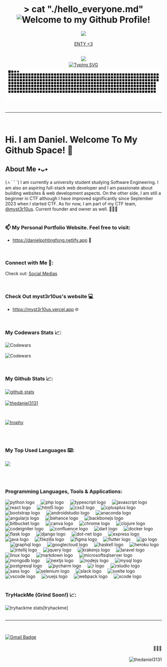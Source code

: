 <!-- <h1 align="center"> > cat "./hello_everyone.md"👋 </h1> -->
<h1 align="center"> > cat "./hello_everyone.md" <img src='https://media.tenor.com/nebZyl8oN7IAAAAi/wave-hello.gif' width="30" alt="Welcome to my Github Profile!"/> </h1>

<p align="center">
  <img src="https://i.imgur.com/LTVh5Fd.gif"/>
  <p align="center"><a href="https://azurlane.koumakan.jp/wiki/Enterprise">ENTY <3</a></p>
</p>

<br>

<div align="center">
  <img src="https://media.giphy.com/media/jdPMeyv9rn0hZHh8n9/giphy.gif"/><br>
  <a href="https://git.io/typing-svg"><img src="https://readme-typing-svg.demolab.com?font=Poppins&weight=600&size=24&duration=1999&pause=1000&center=true&vCenter=true&random=false&width=435&lines=Coding+Life" alt="Typing SVG" /></a>
  <picture>
      <source media="(prefers-color-scheme: dark)" srcset="https://raw.githubusercontent.com/TheDaniel3131/TheDaniel3131/output/github-contribution-grid-snake-dark.svg">
      <source media="(prefers-color-scheme: light)" srcset="https://raw.githubusercontent.com/TheDaniel3131/TheDaniel3131/output/github-contribution-grid-snake.svg">
      <img alt="Snake Eats My Contributions!" src="https://raw.githubusercontent.com/TheDaniel3131/TheDaniel3131/output/github-contribution-grid-snake.svg">
  </picture>
</div>
<br />

<!-- Old method -->
<!-- ![snake gif](https://github.com/TheDaniel3131/TheDaniel3131/blob/output/github-contribution-grid-snake.gif) -->

---

<br>

# Hi. I am Daniel. Welcome To My Github Space! 🚀


## About Me •ᴗ•
(ㅅ´ ˘ `) I am currently a university student studying Software Engineering. I am also an aspiring full-stack web developer and I am passionate about building websites & web development aspects. On the other side, I am still a beginner in CTF although I have improved significantly since September 2023 when I started CTF. As for now, I am part of my CTF team, <a href="https://github.com/myst3r10us">@myst3r10us</a>. Current founder and owner as well. 🙎🏻‍♂️ 
<br><br>

### 📫 My Personal Portfolio Website. Feel free to visit:
- https://danielpohtingfong.netlify.app 💬
<br>

### Connect with Me 🔗:
<p align="left">
<span class="sm"> Check out: <a href="https://linktr.ee/Daniel3131" target="blank">Social Medias</a></span>
</p><br>

### Check Out myst3r10us's website 💻
- https://myst3r10us.vercel.app 🌐
<br>

### My Codewars Stats 📈:  
![Codewars](https://www.codewars.com/users/z3phr0us/badges/large)
<br/> <br>
![Codewars](https://github.r2v.ch/codewars?user=z3phr0us&top_languages=true&stroke=%23003b6f&theme=nightowl)


<br>

### My Github Stats 📈:
<!-- Github Stats -->
<a href="https://github.com/TheDaniel3131/github-readme-stats">
  <img align=center src="https://github-readme-stats.vercel.app/api?username=TheDaniel3131&theme=holi&show_icons=true&hide_border=true&locale=en" alt="github stats"><br><br>
  <!--  https://github-readme-streak-stats.herokuapp.com/demo/ -->
  <img align="center" src="https://github-readme-streak-stats.herokuapp.com/?user=thedaniel3131&theme=tokyonight-duo&show_icons=true&hide_border=true&card_width=530" alt="thedaniel3131" /></p>
  <br>
</a>

[![trophy](https://github-profile-trophy.vercel.app/?username=TheDaniel3131&theme=darkhub&column=5&margin-h-30&no-frame=true)](https://github.com/ryo-ma/github-profile-trophy)

<br /> <br>

### My Top Used Languages ⌨️:
<!-- Most Used Languages -->
<a href="https://github.com/TheDaniel3131/github-readme-stats">
  <img align=center src="https://github-readme-stats.vercel.app/api/top-langs/?username=TheDaniel3131&theme=blue-green&layout=compact&hide_border=true">
</a>

<br /> <br>

<h3 align="left">Programming Languages, Tools & Applications:</h3>
<!-- Programming Languages, Tools & Applications -->
<div align="left">
  <img src="https://cdn.jsdelivr.net/gh/devicons/devicon/icons/python/python-original.svg" height="30" alt="python logo"  />
  <img width="12" />
  <img src="https://cdn.jsdelivr.net/gh/devicons/devicon/icons/php/php-original.svg" height="30" alt="php logo"  />
  <img width="12" />
  <img src="https://cdn.jsdelivr.net/gh/devicons/devicon/icons/typescript/typescript-original.svg" height="30" alt="typescript logo"  />
  <img width="12" />
  <img src="https://cdn.jsdelivr.net/gh/devicons/devicon/icons/javascript/javascript-original.svg" height="30" alt="javascript logo"  />
  <img width="12" />
  <img src="https://cdn.jsdelivr.net/gh/devicons/devicon/icons/react/react-original.svg" height="30" alt="react logo"  />
  <img width="12" />
  <img src="https://cdn.jsdelivr.net/gh/devicons/devicon/icons/html5/html5-original.svg" height="30" alt="html5 logo"  />
  <img width="12" />
  <img src="https://cdn.jsdelivr.net/gh/devicons/devicon/icons/css3/css3-original.svg" height="30" alt="css3 logo"  />
  <img width="12" />
  <img src="https://cdn.jsdelivr.net/gh/devicons/devicon/icons/cplusplus/cplusplus-original.svg" height="30" alt="cplusplus logo"  />
  <img width="12" />
  <img src="https://cdn.jsdelivr.net/gh/devicons/devicon/icons/bootstrap/bootstrap-original.svg" height="30" alt="bootstrap logo"  />
  <img width="12" />
  <img src="https://cdn.jsdelivr.net/gh/devicons/devicon/icons/androidstudio/androidstudio-original.svg" height="30" alt="androidstudio logo"  />
  <img width="12" />
  <img src="https://cdn.jsdelivr.net/gh/devicons/devicon/icons/anaconda/anaconda-original.svg" height="30" alt="anaconda logo"  />
  <img width="12" />
  <img src="https://cdn.jsdelivr.net/gh/devicons/devicon/icons/angularjs/angularjs-original.svg" height="30" alt="angularjs logo"  />
  <img width="12" />
  <img src="https://cdn.jsdelivr.net/gh/devicons/devicon/icons/behance/behance-original.svg" height="30" alt="behance logo"  />
  <img width="12" />
  <img src="https://cdn.jsdelivr.net/gh/devicons/devicon/icons/backbonejs/backbonejs-original.svg" height="30" alt="backbonejs logo"  />
  <img width="12" />
  <img src="https://cdn.jsdelivr.net/gh/devicons/devicon/icons/bitbucket/bitbucket-original.svg" height="30" alt="bitbucket logo"  />
  <img width="12" />
  <img src="https://cdn.jsdelivr.net/gh/devicons/devicon/icons/canva/canva-original.svg" height="30" alt="canva logo"  />
  <img width="12" />
  <img src="https://cdn.jsdelivr.net/gh/devicons/devicon/icons/chrome/chrome-original.svg" height="30" alt="chrome logo"  />
  <img width="12" />
  <img src="https://cdn.jsdelivr.net/gh/devicons/devicon/icons/clojure/clojure-original.svg" height="30" alt="clojure logo"  />
  <img width="12" />
  <img src="https://cdn.jsdelivr.net/gh/devicons/devicon/icons/codeigniter/codeigniter-plain.svg" height="30" alt="codeigniter logo"  />
  <img width="12" />
  <img src="https://cdn.jsdelivr.net/gh/devicons/devicon/icons/confluence/confluence-original.svg" height="30" alt="confluence logo"  />
  <img width="12" />
  <img src="https://cdn.jsdelivr.net/gh/devicons/devicon/icons/dart/dart-original.svg" height="30" alt="dart logo"  />
  <img width="12" />
  <img src="https://cdn.jsdelivr.net/gh/devicons/devicon/icons/docker/docker-original.svg" height="30" alt="docker logo"  />
  <img width="12" />
  <img src="https://cdn.jsdelivr.net/gh/devicons/devicon/icons/flask/flask-original.svg" height="30" alt="flask logo"  />
  <img width="12" />
  <img src="https://cdn.jsdelivr.net/gh/devicons/devicon/icons/django/django-plain.svg" height="30" alt="django logo"  />
  <img width="12" />
  <img src="https://cdn.jsdelivr.net/gh/devicons/devicon/icons/dot-net/dot-net-original.svg" height="30" alt="dot-net logo"  />
  <img width="12" />
  <img src="https://cdn.jsdelivr.net/gh/devicons/devicon/icons/express/express-original.svg" height="30" alt="express logo"  />
  <img width="12" />
  <img src="https://cdn.jsdelivr.net/gh/devicons/devicon/icons/java/java-original.svg" height="30" alt="java logo"  />
  <img width="12" />
  <img src="https://cdn.jsdelivr.net/gh/devicons/devicon/icons/filezilla/filezilla-plain.svg" height="30" alt="filezilla logo"  />
  <img width="12" />
  <img src="https://cdn.jsdelivr.net/gh/devicons/devicon/icons/figma/figma-original.svg" height="30" alt="figma logo"  />
  <img width="12" />
  <img src="https://cdn.jsdelivr.net/gh/devicons/devicon/icons/flutter/flutter-original.svg" height="30" alt="flutter logo"  />
  <img width="12" />
  <img src="https://cdn.jsdelivr.net/gh/devicons/devicon/icons/go/go-original.svg" height="30" alt="go logo"  />
  <img width="12" />
  <img src="https://cdn.jsdelivr.net/gh/devicons/devicon/icons/graphql/graphql-plain.svg" height="30" alt="graphql logo"  />
  <img width="12" />
  <img src="https://cdn.jsdelivr.net/gh/devicons/devicon/icons/googlecloud/googlecloud-original.svg" height="30" alt="googlecloud logo"  />
  <img width="12" />
  <img src="https://cdn.jsdelivr.net/gh/devicons/devicon/icons/haskell/haskell-original.svg" height="30" alt="haskell logo"  />
  <img width="12" />
  <img src="https://cdn.jsdelivr.net/gh/devicons/devicon/icons/heroku/heroku-original.svg" height="30" alt="heroku logo"  />
  <img width="12" />
  <img src="https://cdn.jsdelivr.net/gh/devicons/devicon/icons/intellij/intellij-original.svg" height="30" alt="intellij logo"  />
  <img width="12" />
  <img src="https://cdn.jsdelivr.net/gh/devicons/devicon/icons/jquery/jquery-original.svg" height="30" alt="jquery logo"  />
  <img width="12" />
  <img src="https://cdn.jsdelivr.net/gh/devicons/devicon/icons/krakenjs/krakenjs-original.svg" height="30" alt="krakenjs logo"  />
  <img width="12" />
  <img src="https://cdn.worldvectorlogo.com/logos/laravel-2.svg" height="30" alt="laravel logo"  />
  <img width="12" />
  <img src="https://cdn.jsdelivr.net/gh/devicons/devicon/icons/linux/linux-original.svg" height="30" alt="linux logo"  />
  <img width="12" />
  <img src="https://cdn.jsdelivr.net/gh/devicons/devicon/icons/markdown/markdown-original.svg" height="30" alt="markdown logo"  />
  <img width="12" />
  <img src="https://cdn.jsdelivr.net/gh/devicons/devicon/icons/microsoftsqlserver/microsoftsqlserver-plain.svg" height="30" alt="microsoftsqlserver logo"  />
  <img width="12" />
  <img src="https://cdn.jsdelivr.net/gh/devicons/devicon/icons/mongodb/mongodb-original.svg" height="30" alt="mongodb logo"  />
  <img width="12" />
  <img src="https://cdn.jsdelivr.net/gh/devicons/devicon/icons/nextjs/nextjs-original.svg" height="30" alt="nextjs logo"  />
  <img width="12" />
  <img src="https://cdn.jsdelivr.net/gh/devicons/devicon/icons/nodejs/nodejs-original.svg" height="30" alt="nodejs logo"  />
  <img width="12" />
  <img src="https://cdn.jsdelivr.net/gh/devicons/devicon/icons/mysql/mysql-original.svg" height="30" alt="mysql logo"  />
  <img width="12" />
  <img src="https://cdn.jsdelivr.net/gh/devicons/devicon/icons/postgresql/postgresql-original.svg" height="30" alt="postgresql logo"  />
  <img width="12" />
  <img src="https://cdn.jsdelivr.net/gh/devicons/devicon/icons/pycharm/pycharm-original.svg" height="30" alt="pycharm logo"  />
  <img width="12" />
  <img src="https://cdn.jsdelivr.net/gh/devicons/devicon/icons/r/r-original.svg" height="30" alt="r logo"  />
  <img width="12" />
  <img src="https://cdn.jsdelivr.net/gh/devicons/devicon/icons/rstudio/rstudio-original.svg" height="30" alt="rstudio logo"  />
  <img width="12" />
  <img src="https://cdn.jsdelivr.net/gh/devicons/devicon/icons/sass/sass-original.svg" height="30" alt="sass logo"  />
  <img width="12" />
  <img src="https://cdn.jsdelivr.net/gh/devicons/devicon/icons/selenium/selenium-original.svg" height="30" alt="selenium logo"  />
  <img width="12" />
  <img src="https://cdn.jsdelivr.net/gh/devicons/devicon/icons/slack/slack-original.svg" height="30" alt="slack logo"  />
  <img width="12" />
  <img src="https://cdn.jsdelivr.net/gh/devicons/devicon/icons/svelte/svelte-original.svg" height="30" alt="svelte logo"  />
  <img width="12" />
  <img src="https://cdn.jsdelivr.net/gh/devicons/devicon/icons/vscode/vscode-original.svg" height="30" alt="vscode logo"  />
  <img width="12" />
  <img src="https://cdn.jsdelivr.net/gh/devicons/devicon/icons/vuejs/vuejs-original.svg" height="30" alt="vuejs logo"  />
  <img width="12" />
  <img src="https://cdn.jsdelivr.net/gh/devicons/devicon/icons/webpack/webpack-original.svg" height="30" alt="webpack logo"  />
  <img width="12" />
  <img src="https://cdn.jsdelivr.net/gh/devicons/devicon/icons/xcode/xcode-original.svg" height="30" alt="xcode logo"  />
</div>

<br>

### TryHackMe (Grind Soon!) 📈:  
![tryhackme stats](https://raw.githubusercontent.com/TheDaniel3131/TheDaniel3131/master/assets/)[tryhackme]
<br/> <br>

<hr> <!-- flag{G1tHuB_pR0f1L3_R34DM3_1$_4w3$0m3!} -->
<br>


[![Gmail Badge](https://img.shields.io/badge/zephrous-c14438?style=flat&logo=Gmail&logoColor=white&link=mailto:danielpohtingfong@gmail.com)](mailto:danielpohtingfong@gmail.com)


<h4 align=right>👀👀👀</h4>
<p align="right"> <img src="https://komarev.com/ghpvc/?username=thedaniel3131&label=Profile%20views&color=0e75b6&style=flat" alt="thedaniel3131" /> </p>





